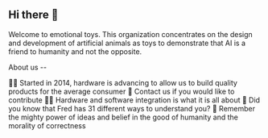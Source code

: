 ## Hi there 👋

Welcome to emotional toys. This organization concentrates on the design and development of artificial animals as toys to demonstrate that AI is a friend to humanity and not the opposite.

About us --

🙋‍♀️ Started in 2014, hardware is advancing to allow us to build quality products for the average consumer
🌈 Contact us if you would like to contribute
👩‍💻 Hardware and software integration is what it is all about
🍿 Did you know that Fred has 31 different ways to understand you?
🧙 Remember the mighty power of ideas and belief in the good of humanity and the morality of correctness


